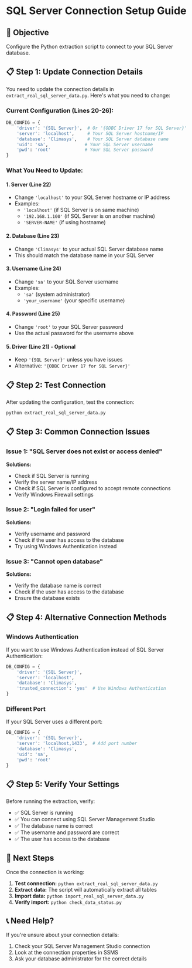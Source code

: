 # SQL Server Connection Setup Guide

## 🎯 Objective
Configure the Python extraction script to connect to your SQL Server database.

## 📋 Step 1: Update Connection Details

You need to update the connection details in `extract_real_sql_server_data.py`. Here's what you need to change:

### Current Configuration (Lines 20-26):
```python
DB_CONFIG = {
    'driver': '{SQL Server}',  # Or '{ODBC Driver 17 for SQL Server}'
    'server': 'localhost',     # Your SQL Server hostname/IP
    'database': 'Climasys',    # Your SQL Server database name
    'uid': 'sa',              # Your SQL Server username
    'pwd': 'root'             # Your SQL Server password
}
```

### What You Need to Update:

#### 1. **Server** (Line 22)
- Change `'localhost'` to your SQL Server hostname or IP address
- Examples:
  - `'localhost'` (if SQL Server is on same machine)
  - `'192.168.1.100'` (if SQL Server is on another machine)
  - `'SERVER-NAME'` (if using hostname)

#### 2. **Database** (Line 23)
- Change `'Climasys'` to your actual SQL Server database name
- This should match the database name in your SQL Server

#### 3. **Username** (Line 24)
- Change `'sa'` to your SQL Server username
- Examples:
  - `'sa'` (system administrator)
  - `'your_username'` (your specific username)

#### 4. **Password** (Line 25)
- Change `'root'` to your SQL Server password
- Use the actual password for the username above

#### 5. **Driver** (Line 21) - Optional
- Keep `'{SQL Server}'` unless you have issues
- Alternative: `'{ODBC Driver 17 for SQL Server}'`

## 📋 Step 2: Test Connection

After updating the configuration, test the connection:

```bash
python extract_real_sql_server_data.py
```

## 📋 Step 3: Common Connection Issues

### Issue 1: "SQL Server does not exist or access denied"
**Solutions:**
- Check if SQL Server is running
- Verify the server name/IP address
- Check if SQL Server is configured to accept remote connections
- Verify Windows Firewall settings

### Issue 2: "Login failed for user"
**Solutions:**
- Verify username and password
- Check if the user has access to the database
- Try using Windows Authentication instead

### Issue 3: "Cannot open database"
**Solutions:**
- Verify the database name is correct
- Check if the user has access to the database
- Ensure the database exists

## 📋 Step 4: Alternative Connection Methods

### Windows Authentication
If you want to use Windows Authentication instead of SQL Server Authentication:

```python
DB_CONFIG = {
    'driver': '{SQL Server}',
    'server': 'localhost',
    'database': 'Climasys',
    'trusted_connection': 'yes'  # Use Windows Authentication
}
```

### Different Port
If your SQL Server uses a different port:

```python
DB_CONFIG = {
    'driver': '{SQL Server}',
    'server': 'localhost,1433',  # Add port number
    'database': 'Climasys',
    'uid': 'sa',
    'pwd': 'root'
}
```

## 📋 Step 5: Verify Your Settings

Before running the extraction, verify:
- ✅ SQL Server is running
- ✅ You can connect using SQL Server Management Studio
- ✅ The database name is correct
- ✅ The username and password are correct
- ✅ The user has access to the database

## 🚀 Next Steps

Once the connection is working:
1. **Test connection:** `python extract_real_sql_server_data.py`
2. **Extract data:** The script will automatically extract all tables
3. **Import data:** `python import_real_sql_server_data.py`
4. **Verify import:** `python check_data_status.py`

## 📞 Need Help?

If you're unsure about your connection details:
1. Check your SQL Server Management Studio connection
2. Look at the connection properties in SSMS
3. Ask your database administrator for the correct details
